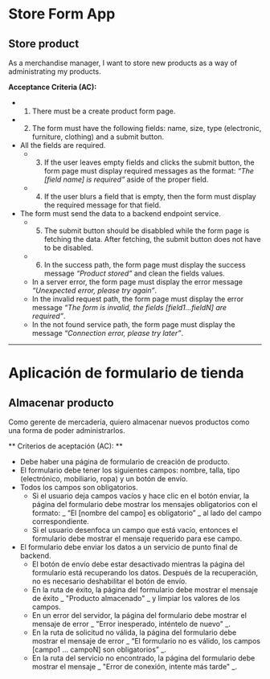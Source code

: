 # Store Form App

## Store product

As a merchandise manager, I want to store new products as a way of
administrating my products.

**Acceptance Criteria (AC):**

- 1) There must be a create product form page.
- 2) The form must have the following fields: name, size, type (electronic,
  furniture, clothing) and a submit button.
- All the fields are required.
  - 3) If the user leaves empty fields and clicks the submit button, the form page
    must display required messages as the format: _“The [field name] is
    required”_ aside of the proper field.
  - 4) If the user blurs a field that is empty, then the form must display the
    required message for that field.
- The form must send the data to a backend endpoint service.
  - 5) The submit button should be disabbled while the form page is fetching the
    data. After fetching, the submit button does not have to be disabled.
  - 6) In the success path, the form page must display the success message
    _“Product stored”_ and clean the fields values.
  - In a server error, the form page must display the error message _“Unexpected
    error, please try again”_.
  - In the invalid request path, the form page must display the error message
    _“The form is invalid, the fields [field1...fieldN] are required”_.
  - In the not found service path, the form page must display the message
    _“Connection error, please try later”_.

---

# Aplicación de formulario de tienda

## Almacenar producto

Como gerente de mercadería, quiero almacenar nuevos productos como una forma de
poder administrarlos.

** Criterios de aceptación (AC): **

- Debe haber una página de formulario de creación de producto.
- El formulario debe tener los siguientes campos: nombre, talla, tipo
  (electrónico, mobiliario, ropa) y un botón de envío.
- Todos los campos son obligatorios.
  - Si el usuario deja campos vacíos y hace clic en el botón enviar, la página
    del formulario debe mostrar los mensajes obligatorios con el formato: _ “El
    [nombre del campo] es obligatorio” _ al lado del campo correspondiente.
  - Si el usuario desenfoca un campo que está vacío, entonces el formulario debe
    mostrar el mensaje requerido para ese campo.
- El formulario debe enviar los datos a un servicio de punto final de backend.
  - El botón de envío debe estar desactivado mientras la página del formulario
    está recuperando los datos. Después de la recuperación, no es necesario
    deshabilitar el botón de envío.
  - En la ruta de éxito, la página del formulario debe mostrar el mensaje de
    éxito _ "Producto almacenado" _ y limpiar los valores de los campos.
  - En un error del servidor, la página del formulario debe mostrar el mensaje
    de error _ "Error inesperado, inténtelo de nuevo" _.
  - En la ruta de solicitud no válida, la página del formulario debe mostrar el
    mensaje de error _ “El formulario no es válido, los campos [campo1 ...
    campoN] son ​​obligatorios” _.
  - En la ruta del servicio no encontrado, la página del formulario debe mostrar
    el mensaje _ "Error de conexión, intente más tarde" _.
